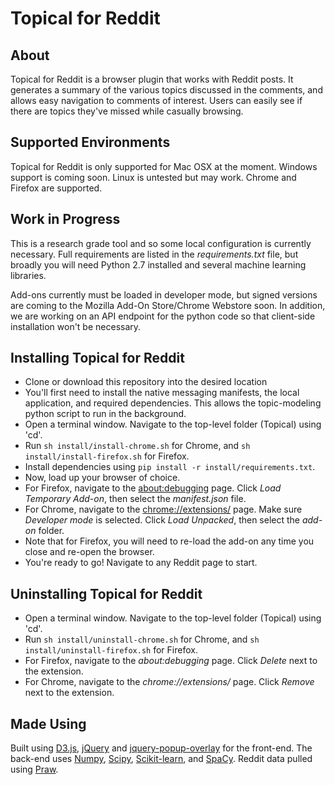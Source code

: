 # Topical for Reddit

## About

Topical for Reddit is a browser plugin that works with Reddit posts. It generates a summary of the various topics discussed in the comments, and allows easy navigation to comments of interest. Users can easily see if there are topics they've missed while casually browsing.

## Supported Environments

Topical for Reddit is only supported for Mac OSX at the moment. Windows support is coming soon. Linux is untested but may work. Chrome and Firefox are supported. 

## Work in Progress

This is a research grade tool and so some local configuration is currently necessary. Full requirements are listed in the *requirements.txt* file, but broadly you will need Python 2.7 installed and several machine learning libraries. 

Add-ons currently must be loaded in developer mode, but signed versions are coming to the Mozilla Add-On Store/Chrome Webstore soon. In addition, we are working on an API endpoint for the python code so that client-side installation won't be necessary.

## Installing Topical for Reddit

* Clone or download this repository into the desired location
* You'll first need to install the native messaging manifests, the local application, and required dependencies. This allows the topic-modeling python script to run in the background.
* Open a terminal window. Navigate to the top-level folder (Topical) using 'cd'.
* Run `sh install/install-chrome.sh` for Chrome, and `sh install/install-firefox.sh` for Firefox.
* Install dependencies using `pip install -r install/requirements.txt`.
* Now, load up your browser of choice.
* For Firefox, navigate to the [about:debugging](about:debugging) page. Click *Load Temporary Add-on*, then select the *manifest.json* file. 
* For Chrome, navigate to the [chrome://extensions/](chrome://extensions/) page. Make sure *Developer mode* is selected. Click *Load Unpacked*, then select the *add-on* folder.
* Note that for Firefox, you will need to re-load the add-on any time you close and re-open the browser.
* You're ready to go! Navigate to any Reddit page to start.

## Uninstalling Topical for Reddit

* Open a terminal window. Navigate to the top-level folder (Topical) using 'cd'.
* Run `sh install/uninstall-chrome.sh` for Chrome, and `sh install/uninstall-firefox.sh` for Firefox.
* For Firefox, navigate to the *about:debugging* page. Click *Delete* next to the extension. 
* For Chrome, navigate to the *chrome://extensions/* page. Click *Remove* next to the extension. 

## Made Using

Built using [D3.js](https://d3js.org/), [jQuery](https://jquery.com/) and [jquery-popup-overlay](https://github.com/vast-engineering/jquery-popup-overlay) for the front-end. The back-end uses [Numpy](https://www.numpy.org/), [Scipy](https://www.scipy.org/), [Scikit-learn](https://scikit-learn.org/stable/), and [SpaCy](https://spacy.io/). Reddit data pulled using [Praw](https://praw.readthedocs.io/en/latest/index.html).